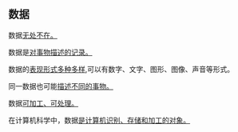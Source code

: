 ## 数据

数据<u>无处不在。</u>

数据是<u>对事物描述的记录。</u>

数据的<u>表现形式多种多样</u>,可以有数字、文字、图形、图像、声音等形式。

同一数据也可能<u>描述不同的事物。</u>

数据<u>可加工、可处理。</u>

在计算机科学中，数据<u>是计算机识别、存储和加工的对象。</u> 
